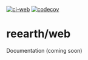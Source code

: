 [![ci-web](https://github.com/reearth/reearth/actions/workflows/ci_web.yml/badge.svg)](https://github.com/reearth/reearth/actions/workflows/ci_web.yml) [![codecov](https://codecov.io/gh/reearth/reearth/branch/main/graph/badge.svg?flag=web-beta,web-utils,web-classic)](https://codecov.io/gh/reearth/reearth)

# reearth/web
Documentation (coming soon)
